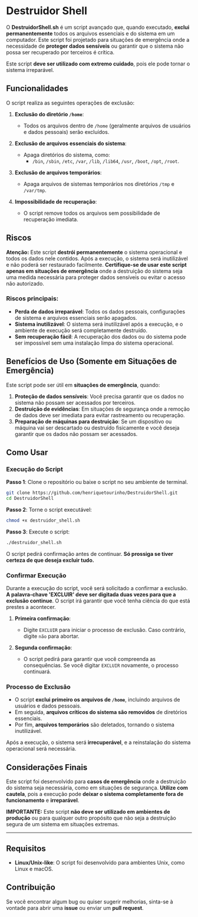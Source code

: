 # **Destruidor Shell**

O **DestruidorShell.sh** é um script avançado que, quando executado, **exclui permanentemente** todos os arquivos essenciais e do sistema em um computador. Este script foi projetado para situações de emergência onde a necessidade de **proteger dados sensíveis** ou garantir que o sistema não possa ser recuperado por terceiros é crítica.

Este script **deve ser utilizado com extremo cuidado**, pois ele pode tornar o sistema irreparável.

## Funcionalidades

O script realiza as seguintes operações de exclusão:

1. **Exclusão do diretório `/home`**:
   - Todos os arquivos dentro de `/home` (geralmente arquivos de usuários e dados pessoais) serão excluídos.
   
2. **Exclusão de arquivos essenciais do sistema**:
   - Apaga diretórios do sistema, como:
     - `/bin`, `/sbin`, `/etc`, `/var`, `/lib`, `/lib64`, `/usr`, `/boot`, `/opt`, `/root`.
   
3. **Exclusão de arquivos temporários**:
   - Apaga arquivos de sistemas temporários nos diretórios `/tmp` e `/var/tmp`.

4. **Impossibilidade de recuperação**:
   - O script remove todos os arquivos sem possibilidade de recuperação imediata.

## Riscos

**Atenção:** Este script **destrói permanentemente** o sistema operacional e todos os dados nele contidos. Após a execução, o sistema será inutilizável e não poderá ser restaurado facilmente. **Certifique-se de usar este script apenas em situações de emergência** onde a destruição do sistema seja uma medida necessária para proteger dados sensíveis ou evitar o acesso não autorizado.

### Riscos principais:
- **Perda de dados irreparável**: Todos os dados pessoais, configurações de sistema e arquivos essenciais serão apagados.
- **Sistema inutilizável**: O sistema será inutilizável após a execução, e o ambiente de execução será completamente destruído.
- **Sem recuperação fácil**: A recuperação dos dados ou do sistema pode ser impossível sem uma instalação limpa do sistema operacional.

## Benefícios de Uso (Somente em Situações de Emergência)

Este script pode ser útil em **situações de emergência**, quando:

1. **Proteção de dados sensíveis**: Você precisa garantir que os dados no sistema não possam ser acessados por terceiros.
2. **Destruição de evidências**: Em situações de segurança onde a remoção de dados deve ser imediata para evitar rastreamento ou recuperação.
3. **Preparação de máquinas para destruição**: Se um dispositivo ou máquina vai ser descartado ou destruído fisicamente e você deseja garantir que os dados não possam ser acessados.

## Como Usar

### Execução do Script

**Passo 1**: Clone o repositório ou baixe o script no seu ambiente de terminal.

```bash
git clone https://github.com/henriquetourinho/DestruidorShell.git
cd DestruidorShell
```

**Passo 2**: Torne o script executável:

```bash
chmod +x destruidor_shell.sh
```

**Passo 3**: Execute o script:

```bash
./destruidor_shell.sh
```

O script pedirá confirmação antes de continuar. **Só prossiga se tiver certeza de que deseja excluir tudo.**

### Confirmar Execução

Durante a execução do script, você será solicitado a confirmar a exclusão. **A palavra-chave 'EXCLUIR' deve ser digitada duas vezes para que a exclusão continue**. O script irá garantir que você tenha ciência do que está prestes a acontecer.

1. **Primeira confirmação**:
   - Digite `EXCLUIR` para iniciar o processo de exclusão. Caso contrário, digite `não` para abortar.

2. **Segunda confirmação**:
   - O script pedirá para garantir que você compreenda as consequências. Se você digitar `EXCLUIR` novamente, o processo continuará.

### Processo de Exclusão

- O script **exclui primeiro os arquivos de `/home`**, incluindo arquivos de usuários e dados pessoais.
- Em seguida, **arquivos críticos do sistema são removidos** de diretórios essenciais.
- Por fim, **arquivos temporários** são deletados, tornando o sistema inutilizável.

Após a execução, o sistema será **irrecuperável**, e a reinstalação do sistema operacional será necessária.

## Considerações Finais

Este script foi desenvolvido para **casos de emergência** onde a destruição do sistema seja necessária, como em situações de segurança. **Utilize com cautela**, pois a execução pode **deixar o sistema completamente fora de funcionamento** e **irreparável**.

**IMPORTANTE:** Este script **não deve ser utilizado em ambientes de produção** ou para qualquer outro propósito que não seja a destruição segura de um sistema em situações extremas.

---

## Requisitos

- **Linux/Unix-like**: O script foi desenvolvido para ambientes Unix, como Linux e macOS.

## Contribuição

Se você encontrar algum bug ou quiser sugerir melhorias, sinta-se à vontade para abrir uma **issue** ou enviar um **pull request**.
